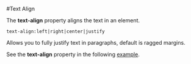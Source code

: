 #Text Align

The **text-align** property aligns the text in an element.
~~~
text-align:left|right|center|justify
~~~
Allows you to fully justify text in paragraphs, default is ragged margins.

See the **text-align** property in the following <a href="archives/Class Htmls/align.htm" target= "_blank">example</a>.
